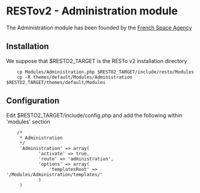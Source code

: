 RESTov2 - Administration module
===============================

The Administration module has been founded by the [French Space Agency](http://cnes.fr)

Installation
------------

We suppose that $RESTO2_TARGET is the RESTo v2 installation directory

        cp Modules/Administration.php $RESTO2_TARGET/include/resto/Modules
        cp -R themes/default/Modules/Administration $RESTO2_TARGET/themes/default/Modules

Configuration
-------------

Edit $RESTO2_TARGET/include/config.php and add the following within 'modules' section

        /*
         * Administration
         */
         'Administration' => array(
                'activate' => true,
                'route' => 'administration',
                'options' => array(
                    'templatesRoot' => '/Modules/Administration/templates/'
                )
         )

